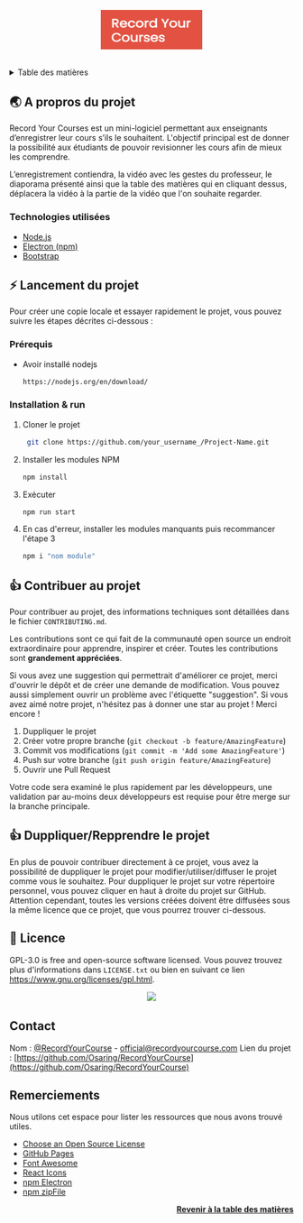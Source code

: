 <div id="top"></div>

<!-- Mettre linkedin twitter contributing etc  -->


<!-- PROJECT LOGO -->
<div align="center">
  <p>
    <img style="width:180px; height:70px;" src="./project/frontend/images/recordYourCourse.png">
  </p>
</div>

##

<!-- TABLE OF CONTENTS -->
<details>
  <summary>Table des matières</summary>
  <ol></ol>
    <li>
      <a href="#about-the-project">A propos du projet</a>
      <ul>
        <li><a href="#technos">Technologies utilisées</a></li>
      </ul>
    </li>
    <li>
      <a href="#getting-started">Lancement du projet</a>
      <ul>
        <li><a href="#prerequisites">Prérequis</a></li>
        <li><a href="#installation">Installation</a></li>
      </ul>
    </li>
    <li><a href="#contributing">Contributing</a></li>
    <li><a href="#reprendre-le-projet">Duppliquer/Reprendre le projet</a></li>
    <li><a href="#license">Licence</a></li>
    <li><a href="#contact">Contact</a></li>
    <li><a href="#acknowledgments">Remerciements</a></li>
  </ol>
</details>

##

<!-- A PROPOS DU PROJET -->
<div id="about-the-project"></div>

## 🌏 A propros du projet

Record Your Courses est un mini-logiciel permettant aux enseignants d’enregistrer leur cours s’ils le souhaitent. L'objectif principal est de donner la possibilité aux étudiants de pouvoir revisionner les cours afin de mieux les comprendre.

L’enregistrement contiendra, la vidéo avec les gestes du professeur, le diaporama présenté ainsi que la table des matières qui en cliquant dessus, déplacera la vidéo à la partie de la vidéo que l'on souhaite regarder.


<div id="technos"></div>

### Technologies utilisées

* [Node.js](https://nodejs.org/)
* [Electron (npm)](https://www.npmjs.com/package/electron)
* [Bootstrap](https://getbootstrap.com)

<!-- LANCEMENT -->
<div id="getting-started"></div>

## ⚡️ Lancement du projet

Pour créer une copie locale et essayer rapidement le projet, vous pouvez suivre les étapes décrites ci-dessous :

<div id="prerequisites"></div>

### Prérequis

* Avoir installé nodejs
  ```sh
  https://nodejs.org/en/download/
  ```

<div id="installation"></div>

### Installation & run

1. Cloner le projet
   ```sh
    git clone https://github.com/your_username_/Project-Name.git
   ```
2. Installer les modules NPM
   ```sh
   npm install
   ```
3. Exécuter
   ```sh
   npm run start
   ```
4. En cas d'erreur, installer les modules manquants puis recommancer l'étape 3
   ```sh
   npm i "nom module"
   ```

<!-- CONTRIBUTION -->
<div id="contributing"></div>

## 👍 Contribuer au projet

Pour contribuer au projet, des informations techniques sont détaillées dans le fichier `CONTRIBUTING.md`.

Les contributions sont ce qui fait de la communauté open source un endroit extraordinaire pour apprendre, inspirer et créer. Toutes les contributions sont **grandement appréciées**.

Si vous avez une suggestion qui permettrait d'améliorer ce projet, merci d'ouvrir le dépôt et de créer une demande de modification. Vous pouvez aussi simplement ouvrir un problème avec l'étiquette "suggestion".
Si vous avez aimé notre projet, n'hésitez pas à donner une star au projet ! Merci encore !

1. Duppliquer le projet
2. Créer votre propre branche (`git checkout -b feature/AmazingFeature`)
3. Commit vos modifications (`git commit -m 'Add some AmazingFeature'`)
4. Push sur votre branche (`git push origin feature/AmazingFeature`)
5. Ouvrir une Pull Request

Votre code sera examiné le plus rapidement par les développeurs, une validation par au-moins deux
développeurs est requise pour être merge sur la branche principale.

<!-- FORK LE PROJET -->
<div id="reprendre-le-projet"></div>

## 👍 Duppliquer/Repprendre le projet

En plus de pouvoir contribuer directement à ce projet, vous avez la possibilité de duppliquer le projet pour modifier/utiliser/diffuser le projet comme vous le souhaitez.
Pour duppliquer le projet sur votre répertoire personnel, vous pouvez cliquer en haut à droite du projet sur GitHub.
Attention cependant, toutes les versions créées doivent être diffusées sous la même licence que ce projet, que vous pourrez trouver ci-dessous.

<!-- LICENCE -->
<div id="license"></div>

## 📝 Licence

GPL-3.0 is free and open-source software licensed.
Vous pouvez trouvez plus d'informations dans `LICENSE.txt` ou bien en suivant ce lien https://www.gnu.org/licenses/gpl.html.
<p style="text-align:center">
  <a href="https://www.gnu.org/licenses/gpl.html">
    <img style="width:100px; height;30px;" src="https://upload.wikimedia.org/wikipedia/commons/thumb/9/93/GPLv3_Logo.svg/1440px-GPLv3_Logo.svg.png">
  </a>
</p>
<!-- CONTACT -->
<div id="contact"></div>

## Contact

Nom :  [@RecordYourCourse](https://twitter.com/) - official@recordyourcourse.com
Lien du projet : [https://github.com/Osaring/RecordYourCourse](https://github.com/Osaring/RecordYourCourse)

<!-- REMERCIEMENTS -->
## Remerciements
<div id="acknowledgments"></div>

Nous utilons cet espace pour lister les ressources que nous avons trouvé utiles.

* [Choose an Open Source License](https://choosealicense.com)
* [GitHub Pages](https://pages.github.com)
* [Font Awesome](https://fontawesome.com)
* [React Icons](https://react-icons.github.io/react-icons/search)
* [npm Electron](https://electronjs.org)
* [npm zipFile](https://www.npmjs.com/package/jszip)

<p align="right"><a href="#top"><b>Revenir à la table des matières</b></a></p>